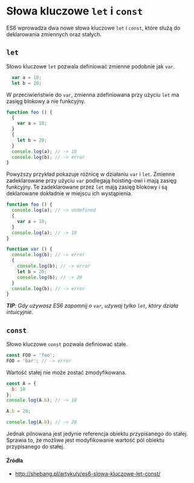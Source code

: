 # Słowa kluczowe `let` i `const`

ES6 wprowadza dwa nowe słowa kluczowe `let` i `const`, które służą do deklarowania zmiennych oraz stałych.

## `let`

Słowo kluczowe `let` pozwala definiować zmienne podobnie jak `var`.

```js
  var a = 10;
  let b = 20;
```

W przeciwieństwie do `var`, zmienna zdefiniowana przy użyciu `let` ma zasięg blokowy a nie funkcyjny.

```js
function foo () {
  {
    var a = 10;
  }
  {
    let b = 20;
  }
  console.log(a); // -> 10
  console.log(b); // -> error
}
```

Powyższy przykład pokazuje różnicę w działaniu `var` i `let`. Zmienne zadeklarowane przy użyciu `var` podlegają hoisting-owi i mają zasięg funkcyjny. Te zadeklarowane przez `let` mają zasięg blokowy i są deklarowane dokładnie w miejscu ich wystąpienia.

```js
function foo () {
  console.log(a); // -> undefined
  {
    var a = 10;
  }
  console.log(a); // -> 10
}

function var () {
  console.log(b); // -> error
  {
    console.log(b); // -> error
    let b = 20;
    console.log(b); // -> 20
  }
  console.log(b); // -> error
}
```

_**TIP**: Gdy używasz ES6 zapomnij o `var`, używaj tylko `let`, który działa intuicyjnie._

## `const`

Słowo kluczowe `const` pozwala definiować stałe.

```js
const FOO = 'foo';
FOO = 'bar'; // -> error
```

Wartość stałej nie może zostać zmodyfikowana.

```js
const A = {
  b: 10
};
console.log(A.b); // -> 10

A.b = 20;

console.log(A.b); // -> 20
```

Jednak pilnowana jest jedynie referencja obiektu przypisanego do stałej. Sprawia to, że możliwe jest modyfikowanie wartość pól obiektu przypisanego do stałej.

#### Źródła

* http://shebang.pl/artykuly/es6-slowa-kluczowe-let-const/

